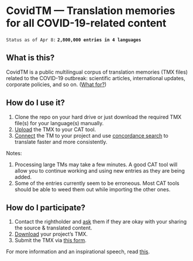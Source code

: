 # CovidTM — Translation memories for all COVID-19-related content

`Status as of Apr 8:` **`2,800,000 entries in 4 languages`**

## What is this?

CovidTM is a public multilingual corpus of translation memories (TMX files) related to the COVID-19 outbreak: scientific articles, international updates, corporate policies, and so on. ([What for?](https://www.smartcat.ai/blog/covidtm/))

## How do I use it?

1. Clone the repo on your hard drive or just download the required TMX file(s) for your language(s) manually.
2. [Upload](https://gyazo.com/94bca1f9b2d19044c8f89efc4320345d) the TMX to your CAT tool. 
3. [Connect](https://gyazo.com/0568a3dd57ffc2a77c40f110d9e57c50) the TM to your project and use [concordance search](https://gyazo.com/5e13fd014b57948565e4f362717e2b54) to translate faster and more consistently.

Notes:
1. Processing large TMs may take a few minutes. A good CAT tool will allow you to continue working and using new entries as they are being added. 
2. Some of the entries currently seem to be erroneous. Most CAT tools should be able to weed them out while importing the other ones.

## How do I participate?

1. Contact the rightholder and [ask](https://www.smartcat.ai/blog/covidtm/#inquiry) them if they are okay with your sharing the source & translated content.
2. [Download](https://gyazo.com/a2b69dbb117ffbbcc86d7b08c8ad2ad4) your project’s TMX.
3. Submit the TMX via [this form](https://bit.ly/covidtm-submit).

For more information and an inspirational speech, read [this](https://www.smartcat.ai/blog/covidtm).
